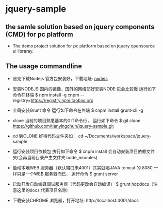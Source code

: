 jquery-sample
==========
the samle solution based on jquery components (CMD) for pc platform
----------
- The demo project solution for pc platform based on jquery opensource ui libraray.

The usage commandline
----------

- 首先下载Nodejs 官方包安装好，下载地址: [nodejs](https://nodejs.org/en/)

- 安装NODEJS 国内的镜像，国外的网络部好安装NODE 包会比较慢 运行如下命令在终端
  $ npm install -g cnpm --registry=https://registry.npm.taobao.org

- 全局安装Grunt 命令 运行如下命令在终端
  $ cnpm install grunt-cli -g

- clone 当前的项目熟悉基本的GIT命令行， 运行如下命令
  $ git clone https://github.com/tianyingchun/jquery-sample.git

- cd 到CLONE 好得代码文件夹如： cd ~/Documents/workspace/jquery-sample

- 运行安装项目依赖包 执行如下命令
  $ cnpm install  会自动安装项目依赖文件夹(会再当前目录产生文件夹 node_modules)

- 启动本地WEB 服务器（默认端口未4001）其实就喝JAVA tomcat 的 8080 一样只是一个WEB 服务器而已， 运行命令
  $ grunt server

- 启动开发自动编译调试服务器（代码更改会自动编译）
  $ grunt hot:docs（注意这里的docs 代表项目名称)

- 下载安装CHROME 浏览器，打开地址: http://localhost:4001/docs




